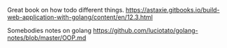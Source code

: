 
Great book on how todo different things.
https://astaxie.gitbooks.io/build-web-application-with-golang/content/en/12.3.html

Somebodies notes on golang
https://github.com/luciotato/golang-notes/blob/master/OOP.md
